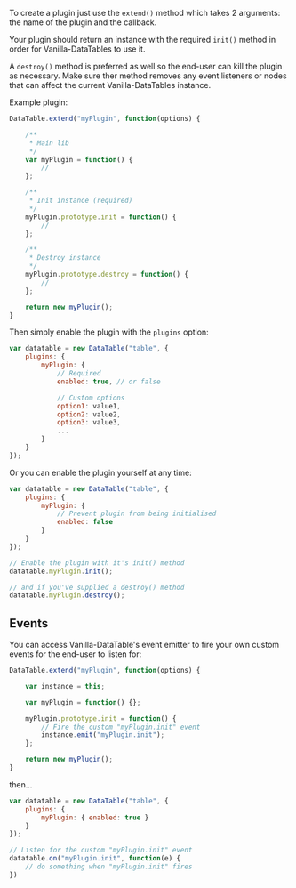 To create a plugin just use the `extend()` method which takes 2 arguments: the name of the plugin and the callback.

Your plugin should return an instance with the required `init()` method in order for Vanilla-DataTables to use it.

A `destroy()` method is preferred as well so the end-user can kill the plugin as necessary. Make sure ther method removes any event listeners or nodes that can affect the current Vanilla-DataTables instance.

Example plugin:

```javascript
DataTable.extend("myPlugin", function(options) {

    /**
     * Main lib
     */
    var myPlugin = function() {
        //
    };

    /**
     * Init instance (required)
     */
    myPlugin.prototype.init = function() {
        //
    };

    /**
     * Destroy instance
     */
    myPlugin.prototype.destroy = function() {
        //
    };

    return new myPlugin();
}
```

Then simply enable the plugin with the `plugins` option:

```javascript
var datatable = new DataTable("table", {
    plugins: {
        myPlugin: {
            // Required
            enabled: true, // or false

            // Custom options
            option1: value1,
            option2: value2,
            option3: value3,
            ...
        }
    }
});
```

Or you can enable the plugin yourself at any time: 

```javascript
var datatable = new DataTable("table", {
    plugins: {
        myPlugin: {
            // Prevent plugin from being initialised
            enabled: false
        }
    }
});

// Enable the plugin with it's init() method
datatable.myPlugin.init();

// and if you've supplied a destroy() method
datatable.myPlugin.destroy();
```

## Events

You can access Vanilla-DataTable's event emitter to fire your own custom events for the end-user to listen for:

```javascript
DataTable.extend("myPlugin", function(options) {

    var instance = this;

    var myPlugin = function() {};

    myPlugin.prototype.init = function() {
        // Fire the custom "myPlugin.init" event
        instance.emit("myPlugin.init");
    };

    return new myPlugin();
}
```

then...

```javascript
var datatable = new DataTable("table", {
    plugins: {
        myPlugin: { enabled: true }
    }
});

// Listen for the custom "myPlugin.init" event
datatable.on("myPlugin.init", function(e) {
    // do something when "myPlugin.init" fires
})
```